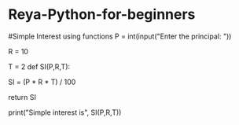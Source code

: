 # Reya-Python-for-beginners
#Simple Interest using functions
P = int(input("Enter the principal: "))

R = 10

T = 2
def SI(P,R,T):

   SI = (P * R * T) / 100

   return SI

print("Simple interest is", SI(P,R,T))

